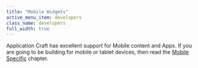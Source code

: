 ```yaml
---
title: "Mobile Widgets"
active_menu_item: developers
class_name: developers
full_width: true
---
```



Application Craft has excellent support for Mobile content and Apps. If you are going to be building for mobile or tablet devices, then read the [Mobile Specific](../../mobile-apps-sites/index) chapter.

